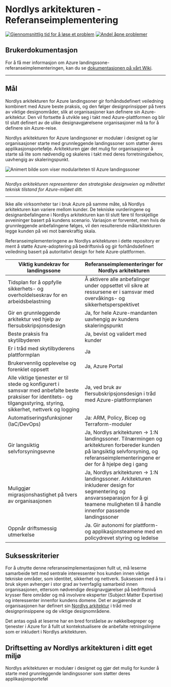 # Nordlys arkitekturen - Referanseimplementering

[![Gjennomsnittlig tid for å løse et problem](http://isitmaintained.com/badge/resolution/azure/enterprise-scale.svg)](http://isitmaintained.com/project/azure/enterprise-scale "Gjennomsnittlig tid for å løse et problem")
[![Andel åpne problemer](http://isitmaintained.com/badge/open/azure/enterprise-scale.svg)](http://isitmaintained.com/project/azure/enterprise-scale "Andel åpne problemer")

## Brukerdokumentasjon

For å få mer informasjon om Azure landingssone-referanseimplementeringen, kan du se [dokumentasjonen på vårt Wiki](https://github.com/Azure/Enterprise-Scale/wiki).

---

## Mål

Nordlys arkitekturen for Azure landingsoner gir forhåndsdefinert veiledning kombinert med Azure beste praksis, og den følger designprinsipper på tvers av viktige designområder, slik at organisasjoner kan definere sin Azure-arkitektur. Den vil fortsette å utvikle seg i takt med Azure-plattformen og blir til slutt definert av de ulike designavgjørelsene organisasjoner må ta for å definere sin Azure-reise.

Nordlys arkitekturen for Azure landingsoner er modulær i designet og lar organisasjoner starte med grunnleggende landingssoner som støtter deres applikasjonsportefølje. Arkitekturen gjør det mulig for organisasjoner å starte så lite som nødvendig og skaleres i takt med deres forretningsbehov, uavhengig av skaleringspunkt.

![Animert bilde som viser modulariteten til Azure landingssoner](./docs/wiki/media/ESLZ.gif)

---

_Nordlys arkitekturen representerer den strategiske designveien og målrettet teknisk tilstand for Azure-miljøet ditt._

---

Ikke alle virksomheter tar i bruk Azure på samme måte, så Nordlys arkitekturen kan variere mellom kunder. De tekniske vurderingene og designanbefalingene i Nordlys arkitekturen kan til slutt føre til forskjellige avveininger basert på kundens scenario. Variasjon er forventet, men hvis de grunnleggende anbefalingene følges, vil den resulterende målarkitekturen legge kunden på vei mot bærekraftig skala.

Referanseimplementeringene av Nordlys arkitekturen i dette repository er ment å støtte Azure-adoptering på bedriftsnivå og gir forhåndsdefinert veiledning basert på autoritativt design for hele Azure-plattformen.

| Viktig kundekrav for landingssone | Referanseimplementeringer for Nordlys arkitekturen |
|--------------------------------------------------|-------------------------------------------------------------------------------------------------------------------------------------------------------------------------------------------------------------------------------------------------------|
| Tidsplan for å oppfylle sikkerhets- og overholdelseskrav for en arbeidsbelastning | Å aktivere alle anbefalinger under oppsettet vil sikre at ressursene er i samsvar med overvåkings- og sikkerhetsperspektivet |
| Gir en grunnleggende arkitektur ved hjelp av flersubskripsjonsdesign | Ja, for hele Azure-mandanten uavhengig av kundens skaleringspunkt |
| Beste praksis fra skytilbyderen | Ja, bevist og validert med kunder |
| Er i tråd med skytilbyderens plattformplan | Ja |
| Brukervennlig opplevelse og forenklet oppsett | Ja, Azure Portal |
| Alle viktige tjenester er til stede og konfigurert i samsvar med anbefalte beste praksiser for identitets- og tilgangsstyring, styring, sikkerhet, nettverk og logging | Ja, ved bruk av flersubskripsjonsdesign i tråd med Azure-plattformplanen |
| Automatiseringsfunksjoner (IaC/DevOps) | Ja: ARM, Policy, Bicep og Terraform-moduler |
| Gir langsiktig selvforsyningsevne | Ja, Nordlys arkitekturen -> 1:N landingssoner. Tilnærmingen og arkitekturen forbereder kunden på langsiktig selvforsyning, og referanseimplementeringene er der for å hjelpe deg i gang |
| Muliggjør migrasjonshastighet på tvers av organisasjonen | Ja, Nordlys arkitekturen -> 1:N landingssoner. Arkitekturen inkluderer design for segmentering og ansvarsseparasjon for å gi teamene muligheten til å handle innenfor passende landingssoner |
| Oppnår driftsmessig utmerkelse | Ja. Gir autonomi for plattform- og applikasjonsteamene med en policydrevet styring og ledelse |

## Suksesskriterier

For å utnytte denne referanseimplementasjonen fullt ut, må leserne samarbeide tett med sentrale interessenter hos kunden innen viktige tekniske områder, som identitet, sikkerhet og nettverk. Suksessen med å ta i bruk skyen avhenger i stor grad av tverrfaglig samarbeid innen organisasjonen, ettersom nødvendige designavgjørelser på bedriftsnivå krysser flere områder og må involvere eksperter (Subject Matter Expertise) og interessenter innenfor kundens domene. Det er avgjørende at organisasjonen har definert sin [Nordlys arkitektur](./docs/EnterpriseScale-Architecture-no.md) i tråd med designprinsippene og de viktige designområdene.

Det antas også at leserne har en bred forståelse av nøkkelbegreper og tjenester i Azure for å fullt ut kontekstualisere de anbefalte retningslinjene som er inkludert i Nordlys arkitekturen.
<!--
![Nordlys arkitektur](./docs/wiki/media/ES-process.png)
-->

## Driftsetting av Nordlys arkitekturen i ditt eget miljø

Nordlys arkitekturen er modulær i designet og gjør det mulig for kunder å starte med grunnleggende landingssoner som støtter deres applikasjonsporteføl
